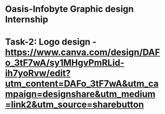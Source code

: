 # Oasis-Infobyte Graphic design Internship
# Task-2: Logo design - https://www.canva.com/design/DAFo_3tF7wA/sy1MHgvPmRLid-ih7yoRvw/edit?utm_content=DAFo_3tF7wA&utm_campaign=designshare&utm_medium=link2&utm_source=sharebutton
